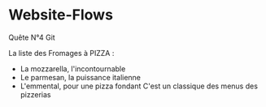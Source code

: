 # Website-Flows
Quête N°4 Git

La liste des Fromages à PIZZA :
- La mozzarella, l'incontournable
- Le parmesan, la puissance italienne
- L'emmental, pour une pizza fondant
C'est un classique des menus des pizzerias
